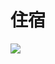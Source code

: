 # 住宿

![](https://cdn.jsdelivr.net/gh/dont-sleep-so-late/CDN/images/4e423af63c4db8c854910f4f2a596bdd.jpg)